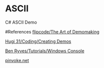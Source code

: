 # ASCII
C# ASCII Demo

#References
[flipcode/The Art of Demomaking](http://www.flipcode.net/archives/The_Art_of_Demomaking-Issue_01_Prologue.shtml)

[Hugi 31/Coding/Creating Demos](http://www.hugi.scene.org/online/hugi31/hugi%2031%20-%20index%20coding%20corner.htm)

[Ben Ryves/Tutorials/Windows Console](http://benryves.com/tutorials/winconsole/1)

[pinvoke.net](http://www.pinvoke.net/)

